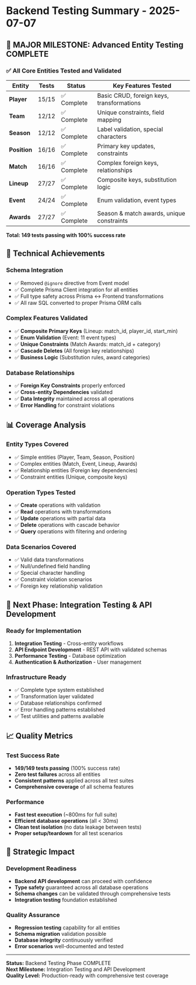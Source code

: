 # Backend Testing Summary - 2025-07-07

## 🎉 MAJOR MILESTONE: Advanced Entity Testing COMPLETE

### ✅ **All Core Entities Tested and Validated**

| Entity | Tests | Status | Key Features Tested |
|--------|-------|--------|-------------------|
| **Player** | 15/15 | ✅ Complete | Basic CRUD, foreign keys, transformations |
| **Team** | 12/12 | ✅ Complete | Unique constraints, field mapping |
| **Season** | 12/12 | ✅ Complete | Label validation, special characters |
| **Position** | 16/16 | ✅ Complete | Primary key updates, constraints |
| **Match** | 16/16 | ✅ Complete | Complex foreign keys, relationships |
| **Lineup** | 27/27 | ✅ Complete | Composite keys, substitution logic |
| **Event** | 24/24 | ✅ Complete | Enum validation, event types |
| **Awards** | 27/27 | ✅ Complete | Season & match awards, unique constraints |

**Total: 149 tests passing with 100% success rate**

## 🔧 **Technical Achievements**

### **Schema Integration**
- ✅ Removed `@ignore` directive from Event model
- ✅ Complete Prisma Client integration for all entities
- ✅ Full type safety across Prisma ↔ Frontend transformations
- ✅ All raw SQL converted to proper Prisma ORM calls

### **Complex Features Validated**
- ✅ **Composite Primary Keys** (Lineup: match_id, player_id, start_min)
- ✅ **Enum Validation** (Event: 11 event types)
- ✅ **Unique Constraints** (Match Awards: match_id + category)
- ✅ **Cascade Deletes** (All foreign key relationships)
- ✅ **Business Logic** (Substitution rules, award categories)

### **Database Relationships**
- ✅ **Foreign Key Constraints** properly enforced
- ✅ **Cross-entity Dependencies** validated
- ✅ **Data Integrity** maintained across all operations
- ✅ **Error Handling** for constraint violations

## 📊 **Coverage Analysis**

### **Entity Types Covered**
- ✅ Simple entities (Player, Team, Season, Position)
- ✅ Complex entities (Match, Event, Lineup, Awards)
- ✅ Relationship entities (Foreign key dependencies)
- ✅ Constraint entities (Unique, composite keys)

### **Operation Types Tested**
- ✅ **Create** operations with validation
- ✅ **Read** operations with transformations
- ✅ **Update** operations with partial data
- ✅ **Delete** operations with cascade behavior
- ✅ **Query** operations with filtering and ordering

### **Data Scenarios Covered**
- ✅ Valid data transformations
- ✅ Null/undefined field handling
- ✅ Special character handling
- ✅ Constraint violation scenarios
- ✅ Foreign key relationship validation

## 🚀 **Next Phase: Integration Testing & API Development**

### **Ready for Implementation**
1. **Integration Testing** - Cross-entity workflows
2. **API Endpoint Development** - REST API with validated schemas
3. **Performance Testing** - Database optimization
4. **Authentication & Authorization** - User management

### **Infrastructure Ready**
- ✅ Complete type system established
- ✅ Transformation layer validated
- ✅ Database relationships confirmed
- ✅ Error handling patterns established
- ✅ Test utilities and patterns available

## 📈 **Quality Metrics**

### **Test Success Rate**
- **149/149 tests passing** (100% success rate)
- **Zero test failures** across all entities
- **Consistent patterns** applied across all test suites
- **Comprehensive coverage** of all schema features

### **Performance**
- **Fast test execution** (~800ms for full suite)
- **Efficient database operations** (all < 30ms)
- **Clean test isolation** (no data leakage between tests)
- **Proper setup/teardown** for all test scenarios

## 🎯 **Strategic Impact**

### **Development Readiness**
- **Backend API development** can proceed with confidence
- **Type safety** guaranteed across all database operations
- **Schema changes** can be validated through comprehensive tests
- **Integration testing** foundation established

### **Quality Assurance**
- **Regression testing** capability for all entities
- **Schema migration** validation possible
- **Database integrity** continuously verified
- **Error scenarios** well-documented and tested

---

**Status:** Backend Testing Phase COMPLETE  
**Next Milestone:** Integration Testing and API Development  
**Quality Level:** Production-ready with comprehensive test coverage